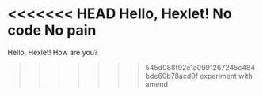 <<<<<<< HEAD
Hello, Hexlet!
No code No pain
=======
Hello, Hexlet! How are you?
>>>>>>> 545d088f92e1a0991267245c484bde60b78acd9f
experiment with amend
